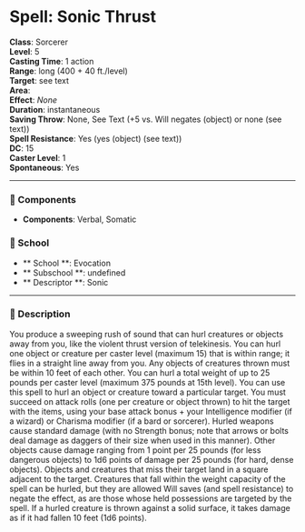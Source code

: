 
# Spell: Sonic Thrust
**Class**: Sorcerer  
**Level**: 5  
**Casting Time**: 1 action  
**Range**: long (400 + 40 ft./level)  
**Target**: see text  
**Area**:   
**Effect**: _None_  
**Duration**: instantaneous  
**Saving Throw**: None, See Text (+5 vs. Will negates (object) or none (see text))  
**Spell Resistance**: Yes (yes (object) (see text))  
**DC**: 15  
**Caster Level**: 1  
**Spontaneous**: Yes

---

### 🔮 Components
- **Components**: Verbal, Somatic

### 🏫 School
- ** School **: Evocation
- ** Subschool **: undefined
- ** Descriptor **: Sonic
---

### 📜 Description
You produce a sweeping rush of sound that can hurl creatures or objects away from you, like the violent thrust version of telekinesis. You can hurl one object or creature per caster level (maximum 15) that is within range; it flies in a straight line away from you. Any objects of creatures thrown must be within 10 feet of each other. You can hurl a total weight of up to 25 pounds per caster level (maximum 375 pounds at 15th level). You can use this spell to hurl an object or creature toward a particular target. You must succeed on attack rolls (one per creature or object thrown) to hit the target with the items, using your base attack bonus + your Intelligence modifier (if a wizard) or Charisma modifier (if a bard or sorcerer). Hurled weapons cause standard damage (with no Strength bonus; note that arrows or bolts deal damage as daggers of their size when used in this manner). Other objects cause damage ranging from 1 point per 25 pounds (for less dangerous objects) to 1d6 points of damage per 25 pounds (for hard, dense objects). Objects and creatures that miss their target land in a square adjacent to the target. Creatures that fall within the weight capacity of the spell can be hurled, but they are allowed Will saves (and spell resistance) to negate the effect, as are those whose held possessions are targeted by the spell. If a hurled creature is thrown against a solid surface, it takes damage as if it had fallen 10 feet (1d6 points).

